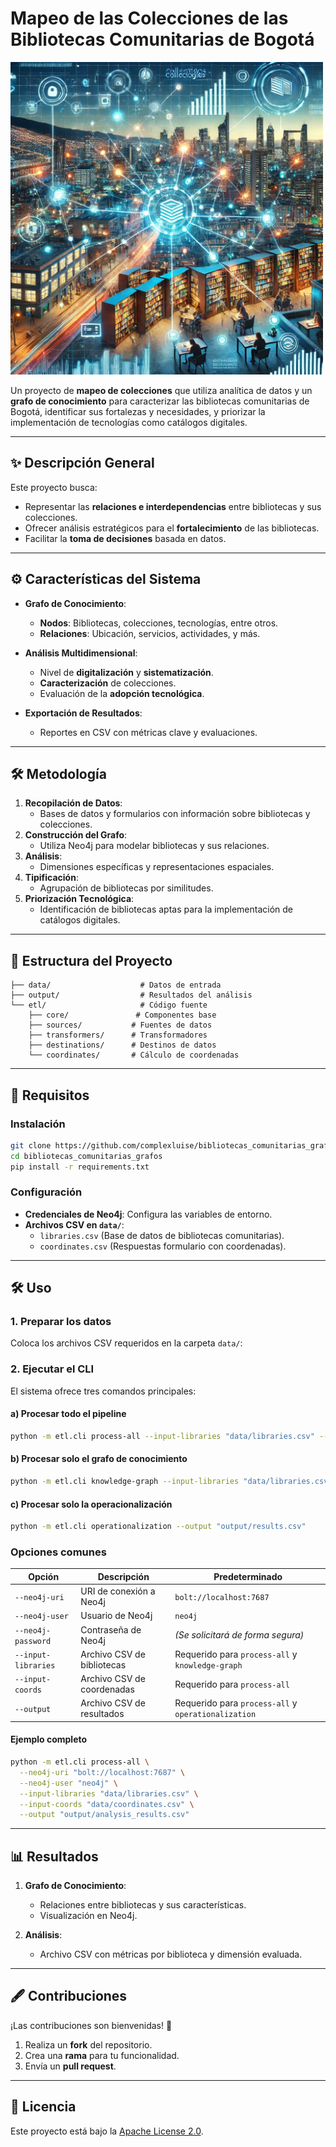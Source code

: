 # Mapeo de las Colecciones de las Bibliotecas Comunitarias de Bogotá

<img alt="Bibliotecas Comunitarias" height="500" src="docs/bibliotecas.webp" width="500"/>

Un proyecto de **mapeo de colecciones** que utiliza analítica de datos y un **grafo de conocimiento** para caracterizar las bibliotecas comunitarias de Bogotá, identificar sus fortalezas y necesidades, y priorizar la implementación de tecnologías como catálogos digitales.

---

## ✨ Descripción General

Este proyecto busca:

- Representar las **relaciones e interdependencias** entre bibliotecas y sus colecciones.
- Ofrecer análisis estratégicos para el **fortalecimiento** de las bibliotecas.
- Facilitar la **toma de decisiones** basada en datos.

---

## ⚙️ Características del Sistema

- **Grafo de Conocimiento**:
  - **Nodos**: Bibliotecas, colecciones, tecnologías, entre otros.
  - **Relaciones**: Ubicación, servicios, actividades, y más.

- **Análisis Multidimensional**:
  - Nivel de **digitalización** y **sistematización**.
  - **Caracterización** de colecciones.
  - Evaluación de la **adopción tecnológica**.

- **Exportación de Resultados**:
  - Reportes en CSV con métricas clave y evaluaciones.

---

## 🛠️ Metodología

1. **Recopilación de Datos**:
   - Bases de datos y formularios con información sobre bibliotecas y colecciones.
2. **Construcción del Grafo**:
   - Utiliza Neo4j para modelar bibliotecas y sus relaciones.
3. **Análisis**:
   - Dimensiones específicas y representaciones espaciales.
4. **Tipificación**:
   - Agrupación de bibliotecas por similitudes.
5. **Priorización Tecnológica**:
   - Identificación de bibliotecas aptas para la implementación de catálogos digitales.

---

## 📂 Estructura del Proyecto

```plaintext
├── data/                    # Datos de entrada
├── output/                  # Resultados del análisis
└── etl/                     # Código fuente
    ├── core/               # Componentes base
    ├── sources/           # Fuentes de datos
    ├── transformers/      # Transformadores
    ├── destinations/      # Destinos de datos
    └── coordinates/       # Cálculo de coordenadas
```

---

## 🚀 Requisitos

### Instalación

```bash
git clone https://github.com/complexluise/bibliotecas_comunitarias_grafos
cd bibliotecas_comunitarias_grafos
pip install -r requirements.txt
```

### Configuración

- **Credenciales de Neo4j**: Configura las variables de entorno.
- **Archivos CSV en `data/`**:
  - `libraries.csv` (Base de datos de bibliotecas comunitarias).
  - `coordinates.csv` (Respuestas formulario con coordenadas).

---

## 🛠️ Uso

### 1. Preparar los datos

Coloca los archivos CSV requeridos en la carpeta `data/`:


### 2. Ejecutar el CLI

El sistema ofrece tres comandos principales:

#### a) Procesar todo el pipeline

```bash
python -m etl.cli process-all --input-libraries "data/libraries.csv" --input-coords "data/coordinates.csv" --output "output/results.csv"
```

#### b) Procesar solo el grafo de conocimiento

```bash
python -m etl.cli knowledge-graph --input-libraries "data/libraries.csv"
```

#### c) Procesar solo la operacionalización

```bash
python -m etl.cli operationalization --output "output/results.csv"
```

### Opciones comunes

| **Opción**             | **Descripción**                                 | **Predeterminado**             |
|-------------------------|-----------------------------------------------|--------------------------------|
| `--neo4j-uri`          | URI de conexión a Neo4j                       | `bolt://localhost:7687`       |
| `--neo4j-user`         | Usuario de Neo4j                              | `neo4j`                       |
| `--neo4j-password`     | Contraseña de Neo4j                           | *(Se solicitará de forma segura)* |
| `--input-libraries`    | Archivo CSV de bibliotecas                    | Requerido para `process-all` y `knowledge-graph` |
| `--input-coords`       | Archivo CSV de coordenadas                    | Requerido para `process-all` |
| `--output`             | Archivo CSV de resultados                     | Requerido para `process-all` y `operationalization` |

#### Ejemplo completo

```bash
python -m etl.cli process-all \
  --neo4j-uri "bolt://localhost:7687" \
  --neo4j-user "neo4j" \
  --input-libraries "data/libraries.csv" \
  --input-coords "data/coordinates.csv" \
  --output "output/analysis_results.csv"
```

---

## 📊 Resultados

1. **Grafo de Conocimiento**:
   - Relaciones entre bibliotecas y sus características.
   - Visualización en Neo4j.

2. **Análisis**:
   - Archivo CSV con métricas por biblioteca y dimensión evaluada.

---

## 🖋️ Contribuciones

¡Las contribuciones son bienvenidas! 🎉

1. Realiza un **fork** del repositorio.
2. Crea una **rama** para tu funcionalidad.
3. Envía un **pull request**.

---

## 📜 Licencia

Este proyecto está bajo la [Apache License 2.0](https://www.apache.org/licenses/LICENSE-2.0).